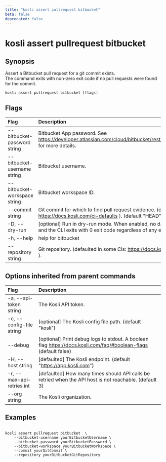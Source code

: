 ```yaml
---
title: "kosli assert pullrequest bitbucket"
beta: false
deprecated: false
---
```


# kosli assert pullrequest bitbucket

## Synopsis

Assert a Bitbucket pull request for a git commit exists.  
The command exits with non-zero exit code 
if no pull requests were found for the commit.

```shell
kosli assert pullrequest bitbucket [flags]
```

## Flags
| Flag | Description |
| :--- | :--- |
|        --bitbucket-password string  |  Bitbucket App password. See https://developer.atlassian.com/cloud/bitbucket/rest/intro/#authentication for more details.  |
|        --bitbucket-username string  |  Bitbucket username.  |
|        --bitbucket-workspace string  |  Bitbucket workspace ID.  |
|        --commit string  |  Git commit for which to find pull request evidence. (defaulted in some CIs: https://docs.kosli.com/ci-defaults ). (default "HEAD")  |
|    -D, --dry-run  |  [optional] Run in dry-run mode. When enabled, no data is sent to Kosli and the CLI exits with 0 exit code regardless of any errors.  |
|    -h, --help  |  help for bitbucket  |
|        --repository string  |  Git repository. (defaulted in some CIs: https://docs.kosli.com/ci-defaults ).  |


## Options inherited from parent commands
| Flag | Description |
| :--- | :--- |
|    -a, --api-token string  |  The Kosli API token.  |
|    -c, --config-file string  |  [optional] The Kosli config file path. (default "kosli")  |
|        --debug  |  [optional] Print debug logs to stdout. A boolean flag https://docs.kosli.com/faq/#boolean-flags (default false)  |
|    -H, --host string  |  [defaulted] The Kosli endpoint. (default "https://app.kosli.com")  |
|    -r, --max-api-retries int  |  [defaulted] How many times should API calls be retried when the API host is not reachable. (default 3)  |
|        --org string  |  The Kosli organization.  |


## Examples

```shell

kosli assert pullrequest bitbucket  \
	--bitbucket-username yourBitbucketUsername \
	--bitbucket-password yourBitbucketPassword \
	--bitbucket-workspace yourBitbucketWorkspace \
	--commit yourGitCommit \
	--repository yourBitbucketGitRepository

```

